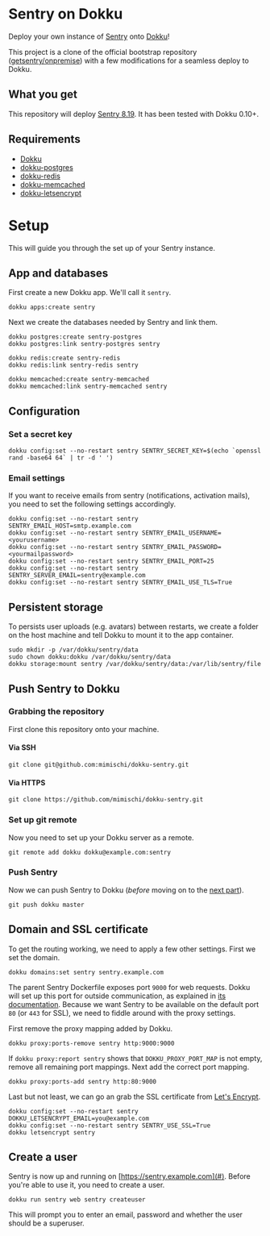 # Sentry on Dokku

Deploy your own instance of [Sentry](https://sentry.io) onto
[Dokku](https://github.com/dokku/dokku)!

This project is a clone of the official bootstrap repository
([getsentry/onpremise](https://github.com/getsentry/onpremise)) with a few
modifications for a seamless deploy to Dokku.

## What you get

This repository will deploy [Sentry
8.19](https://github.com/getsentry/sentry/releases/tag/8.19.0). It has been
tested with Dokku 0.10+.

## Requirements

 * [Dokku](https://github.com/dokku/dokku)
 * [dokku-postgres](https://github.com/dokku/dokku-postgres)
 * [dokku-redis](https://github.com/dokku/dokku-redis)
 * [dokku-memcached](https://github.com/dokku/dokku-memcached)
 * [dokku-letsencrypt](https://github.com/dokku/dokku-letsencrypt)

# Setup

This will guide you through the set up of your Sentry instance.

## App and databases

First create a new Dokku app. We'll call it `sentry`.

```
dokku apps:create sentry
```

Next we create the databases needed by Sentry and link them.

```
dokku postgres:create sentry-postgres
dokku postgres:link sentry-postgres sentry

dokku redis:create sentry-redis
dokku redis:link sentry-redis sentry

dokku memcached:create sentry-memcached
dokku memcached:link sentry-memcached sentry
```

## Configuration

### Set a secret key

```
dokku config:set --no-restart sentry SENTRY_SECRET_KEY=$(echo `openssl rand -base64 64` | tr -d ' ')
```

### Email settings

If you want to receive emails from sentry (notifications, activation mails), you
need to set the following settings accordingly.

```
dokku config:set --no-restart sentry SENTRY_EMAIL_HOST=smtp.example.com
dokku config:set --no-restart sentry SENTRY_EMAIL_USERNAME=<yourusername>
dokku config:set --no-restart sentry SENTRY_EMAIL_PASSWORD=<yourmailpassword>
dokku config:set --no-restart sentry SENTRY_EMAIL_PORT=25
dokku config:set --no-restart sentry SENTRY_SERVER_EMAIL=sentry@example.com
dokku config:set --no-restart sentry SENTRY_EMAIL_USE_TLS=True
```

## Persistent storage

To persists user uploads (e.g. avatars) between restarts, we create a folder on
the host machine and tell Dokku to mount it to the app container.

```
sudo mkdir -p /var/dokku/sentry/data
sudo chown dokku:dokku /var/dokku/sentry/data
dokku storage:mount sentry /var/dokku/sentry/data:/var/lib/sentry/file
```

## Push Sentry to Dokku

### Grabbing the repository

First clone this repository onto your machine.

#### Via SSH

```
git clone git@github.com:mimischi/dokku-sentry.git
```

#### Via HTTPS

```
git clone https://github.com/mimischi/dokku-sentry.git
```

### Set up git remote

Now you need to set up your Dokku server as a remote.

```
git remote add dokku dokku@example.com:sentry
```

### Push Sentry

Now we can push Sentry to Dokku (_before_ moving on to the [next part](#domain-and-ssl-certificate)).

```
git push dokku master
```

## Domain and SSL certificate

To get the routing working, we need to apply a few other settings. First we set
the domain.

```
dokku domains:set sentry sentry.example.com
```

The parent Sentry Dockerfile exposes port `9000` for web requests. Dokku will
set up this port for outside communication, as explained in [its
documentation](http://dokku.viewdocs.io/dokku/advanced-usage/proxy-management/#proxy-port-mapping).
Because we want Sentry to be available on the default port `80` (or `443` for
SSL), we need to fiddle around with the proxy settings.

First remove the proxy mapping added by Dokku.

```
dokku proxy:ports-remove sentry http:9000:9000
```

If `dokku proxy:report sentry` shows that `DOKKU_PROXY_PORT_MAP` is not empty,
remove all remaining port mappings. Next add the correct port mapping.

```
dokku proxy:ports-add sentry http:80:9000
```

Last but not least, we can go an grab the SSL certificate from [Let's
Encrypt](https://letsencrypt.org/).

```
dokku config:set --no-restart sentry DOKKU_LETSENCRYPT_EMAIL=you@example.com
dokku config:set --no-restart sentry SENTRY_USE_SSL=True
dokku letsencrypt sentry
```

## Create a user

Sentry is now up and running on [https://sentry.example.com](#). Before you're
able to use it, you need to create a user.

```
dokku run sentry web sentry createuser
```

This will prompt you to enter an email, password and whether the user should be a superuser.
